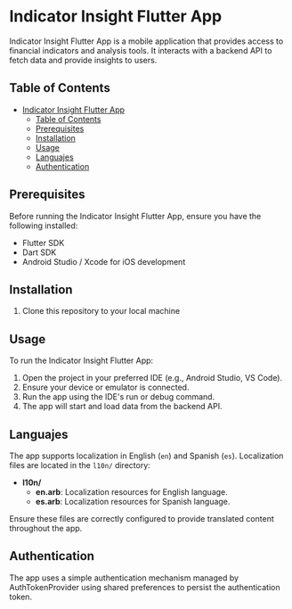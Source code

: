 # Indicator Insight Flutter App

Indicator Insight Flutter App is a mobile application that provides access to financial indicators and analysis tools. It interacts with a backend API to fetch data and provide insights to users.

## Table of Contents

- [Indicator Insight Flutter App](#indicator-insight-flutter-app)
  - [Table of Contents](#table-of-contents)
  - [Prerequisites](#prerequisites)
  - [Installation](#installation)
  - [Usage](#usage)
  - [Languajes](#languajes)
  - [Authentication](#authentication)

## Prerequisites

Before running the Indicator Insight Flutter App, ensure you have the following installed:

- Flutter SDK
- Dart SDK
- Android Studio / Xcode for iOS development

## Installation

1. Clone this repository to your local machine

## Usage

To run the Indicator Insight Flutter App:

1. Open the project in your preferred IDE (e.g., Android Studio, VS Code).
2. Ensure your device or emulator is connected.
3. Run the app using the IDE's run or debug command.
4. The app will start and load data from the backend API.

## Languajes

The app supports localization in English (`en`) and Spanish (`es`). Localization files are located in the `l10n/` directory:

- **l10n/**
  - **en.arb**: Localization resources for English language.
  - **es.arb**: Localization resources for Spanish language.

Ensure these files are correctly configured to provide translated content throughout the app.


## Authentication

The app uses a simple authentication mechanism managed by AuthTokenProvider using shared preferences to persist the authentication token.